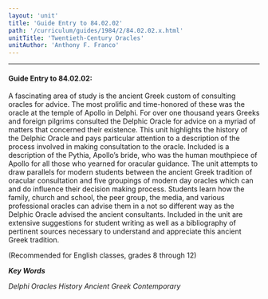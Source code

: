 ```yaml
---
layout: 'unit'
title: 'Guide Entry to 84.02.02'
path: '/curriculum/guides/1984/2/84.02.02.x.html'
unitTitle: 'Twentieth-Century Oracles'
unitAuthor: 'Anthony F. Franco'
---
```


<body>
<hr/>
 <h4>
  Guide Entry to 84.02.02:
 </h4>
 A fascinating area of study is the ancient Greek custom of consulting oracles for advice.  The most prolific and time-honored of these was the oracle at the temple of Apollo in Delphi.  For over one thousand years Greeks and foreign pilgrims consulted the Delphic Oracle for advice on a myriad of matters that concerned their existence.  This unit highlights the history of the Delphic Oracle and pays particular attention to a description of the process involved in making consultation to the oracle.  Included is a description of the Pythia, Apollo’s bride, who was the human mouthpiece of Apollo for all those who yearned for oracular guidance.  The unit attempts to draw parallels for modern students between the ancient Greek tradition of oracular consultation and five groupings of modern day oracles which can and do influence their decision making process.  Students learn how the family, church and school, the peer group, the media, and various professional oracles can advise them in a not so different way as the Delphic Oracle advised the ancient consultants.  Included in the unit are extensive suggestions for student writing as well as a bibliography of pertinent sources necessary to understand and appreciate this ancient Greek tradition.
 <p>
  (Recommended for English classes, grades 8 through 12)
 </p>
<p>
  <b>
   <i>
    Key Words
   </i>
  </b>
  <br/>
 </p>
 <p>
  <i>
   Delphi Oracles History Ancient Greek Contemporary
  </i>
 </p>

</body>

